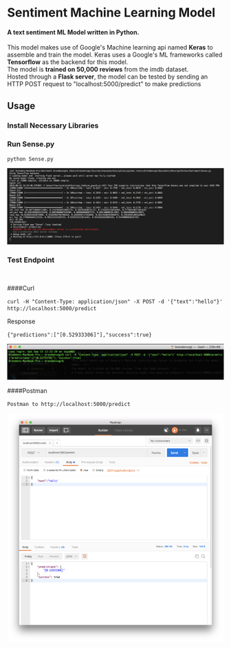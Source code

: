 
# Sentiment Machine Learning Model
#### A text sentiment ML Model written in **Python**.
This model makes use of Google's Machine learning api named **Keras** to assemble and train the model. Keras uses a Google's ML frameworks called **Tensorflow** as the backend for this model. <br/>
The model is **trained on 50,000 reviews** from the imdb dataset. <br/>
Hosted through a **Flask server**, the model can be tested by sending an HTTP POST request to "localhost:5000/predict" to make predictions

## Usage 
### Install Necessary Libraries
### Run Sense.py
```
python Sense.py
```
<img src="https://github.com/brendenvogt/Sentiment/raw/master/resources/SentimentStartup.png"/>
<br/>

### Test Endpoint
<br/>

####Curl
```
curl -H "Content-Type: application/json" -X POST -d '{"text":"hello"}' http://localhost:5000/predict
```
Response
```
{"predictions":["[0.52933306]"],"success":true}
```
<img src="https://github.com/brendenvogt/Sentiment/raw/master/resources/SentimentCurl.png"/>
<br/>

####Postman
```
Postman to http://localhost:5000/predict
```
<img src="https://github.com/brendenvogt/Sentiment/raw/master/resources/SentimentPostman.png"/>
<br/>

